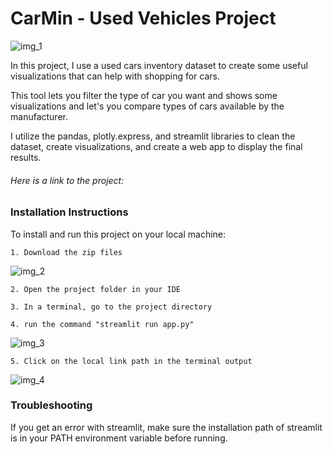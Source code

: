 # CarMin - Used Vehicles Project

![img_1]('images/img_1.jpg')
 
 In this project, I use a used cars inventory dataset to create some useful visualizations that can help with shopping for cars.

 This tool lets you filter the type of car you want and shows some visualizations and let's you compare types of cars available by the manufacturer.

 I utilize the pandas, plotly.express, and streamlit libraries to clean the dataset, create visualizations, and create a web app to display the final results.

 ###### Here is a link to the project: 



### Installation Instructions

To install and run this project on your local machine:


    1. Download the zip files

![img_2](..\images\img_2.png)

    2. Open the project folder in your IDE

    3. In a terminal, go to the project directory

    4. run the command "streamlit run app.py"

![img_3](..\images\img_3.png)

    5. Click on the local link path in the terminal output

![img_4](..\images\img_4.png)


### Troubleshooting

If you get an error with streamlit, make sure the installation path of streamlit is in your PATH environment variable before running.
